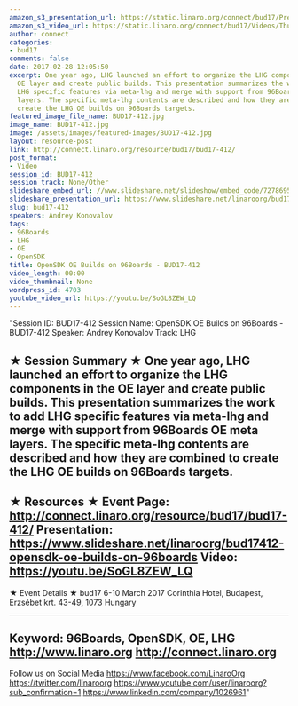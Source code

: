 ```yaml
---
amazon_s3_presentation_url: https://static.linaro.org/connect/bud17/Presentations/BUD17-412%20-%20OpenSDK%20OE%20Builds%20on%2096Boards.pdf
amazon_s3_video_url: https://static.linaro.org/connect/bud17/Videos/Thursday/BUD17-412%20OpenSDK%20OE%20Builds%20on%2096Boards.mp4
author: connect
categories:
- bud17
comments: false
date: 2017-02-28 12:05:50
excerpt: One year ago, LHG launched an effort to organize the LHG components in the
  OE layer and create public builds. This presentation summarizes the work to add
  LHG specific features via meta-lhg and merge with support from 96Boards OE meta
  layers. The specific meta-lhg contents are described and how they are combined to
  create the LHG OE builds on 96Boards targets.
featured_image_file_name: BUD17-412.jpg
image_name: BUD17-412.jpg
image: /assets/images/featured-images/BUD17-412.jpg
layout: resource-post
link: http://connect.linaro.org/resource/bud17/bud17-412/
post_format:
- Video
session_id: BUD17-412
session_track: None/Other
slideshare_embed_url: //www.slideshare.net/slideshow/embed_code/72786959
slideshare_presentation_url: https://www.slideshare.net/linaroorg/bud17412-opensdk-oe-builds-on-96boards
slug: bud17-412
speakers: Andrey Konovalov
tags:
- 96Boards
- LHG
- OE
- OpenSDK
title: OpenSDK OE Builds on 96Boards - BUD17-412
video_length: 00:00
video_thumbnail: None
wordpress_id: 4703
youtube_video_url: https://youtu.be/SoGL8ZEW_LQ
---
```


"Session ID: BUD17-412
Session Name: OpenSDK OE Builds on 96Boards - BUD17-412
Speaker: Andrey Konovalov
Track: LHG


★ Session Summary ★
One year ago, LHG launched an effort to organize the LHG components in the OE layer and create public builds. This presentation summarizes the work to add LHG specific features via meta-lhg and merge with support from 96Boards OE meta layers. The specific meta-lhg contents are described and how they are combined to create the LHG OE builds on 96Boards targets.
---------------------------------------------------
★ Resources ★
Event Page: http://connect.linaro.org/resource/bud17/bud17-412/
Presentation: https://www.slideshare.net/linaroorg/bud17412-opensdk-oe-builds-on-96boards
Video: https://youtu.be/SoGL8ZEW_LQ
 ---------------------------------------------------

★ Event Details ★
bud17
6-10 March 2017
Corinthia Hotel, Budapest,
Erzsébet krt. 43-49,
1073 Hungary

---------------------------------------------------
Keyword: 96Boards, OpenSDK, OE, LHG
http://www.linaro.org
http://connect.linaro.org
---------------------------------------------------
Follow us on Social Media
https://www.facebook.com/LinaroOrg
https://twitter.com/linaroorg
https://www.youtube.com/user/linaroorg?sub_confirmation=1
https://www.linkedin.com/company/1026961"